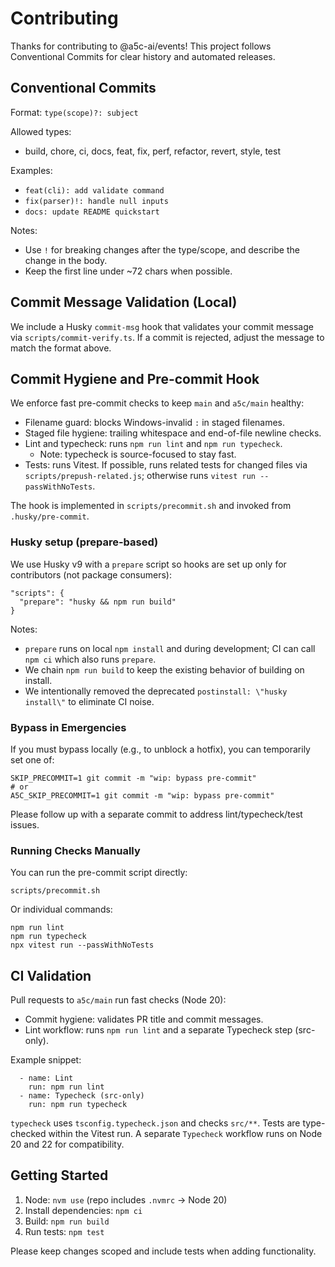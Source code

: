 # Contributing

Thanks for contributing to @a5c-ai/events! This project follows Conventional Commits for clear history and automated releases.

## Conventional Commits

Format: `type(scope)?: subject`

Allowed types:

- build, chore, ci, docs, feat, fix, perf, refactor, revert, style, test

Examples:

- `feat(cli): add validate command`
- `fix(parser)!: handle null inputs`
- `docs: update README quickstart`

Notes:

- Use `!` for breaking changes after the type/scope, and describe the change in the body.
- Keep the first line under ~72 chars when possible.

## Commit Message Validation (Local)

We include a Husky `commit-msg` hook that validates your commit message via `scripts/commit-verify.ts`. If a commit is rejected, adjust the message to match the format above.

## Commit Hygiene and Pre-commit Hook

We enforce fast pre-commit checks to keep `main` and `a5c/main` healthy:

- Filename guard: blocks Windows-invalid `:` in staged filenames.
- Staged file hygiene: trailing whitespace and end-of-file newline checks.
- Lint and typecheck: runs `npm run lint` and `npm run typecheck`.
  - Note: typecheck is source-focused to stay fast.
- Tests: runs Vitest. If possible, runs related tests for changed files via `scripts/prepush-related.js`; otherwise runs `vitest run --passWithNoTests`.

The hook is implemented in `scripts/precommit.sh` and invoked from `.husky/pre-commit`.

### Husky setup (prepare-based)

We use Husky v9 with a `prepare` script so hooks are set up only for contributors (not package consumers):

```
"scripts": {
  "prepare": "husky && npm run build"
}
```

Notes:

- `prepare` runs on local `npm install` and during development; CI can call `npm ci` which also runs `prepare`.
- We chain `npm run build` to keep the existing behavior of building on install.
- We intentionally removed the deprecated `postinstall: \"husky install\"` to eliminate CI noise.

### Bypass in Emergencies

If you must bypass locally (e.g., to unblock a hotfix), you can temporarily set one of:

```
SKIP_PRECOMMIT=1 git commit -m "wip: bypass pre-commit"
# or
A5C_SKIP_PRECOMMIT=1 git commit -m "wip: bypass pre-commit"
```

Please follow up with a separate commit to address lint/typecheck/test issues.

### Running Checks Manually

You can run the pre-commit script directly:

```
scripts/precommit.sh
```

Or individual commands:

```
npm run lint
npm run typecheck
npx vitest run --passWithNoTests
```

## CI Validation

Pull requests to `a5c/main` run fast checks (Node 20):

- Commit hygiene: validates PR title and commit messages.
- Lint workflow: runs `npm run lint` and a separate Typecheck step (src-only).

Example snippet:

```
  - name: Lint
    run: npm run lint
  - name: Typecheck (src-only)
    run: npm run typecheck
```

`typecheck` uses `tsconfig.typecheck.json` and checks `src/**`. Tests are type-checked within the Vitest run. A separate `Typecheck` workflow runs on Node 20 and 22 for compatibility.

## Getting Started

1. Node: `nvm use` (repo includes `.nvmrc` → Node 20)
2. Install dependencies: `npm ci`
3. Build: `npm run build`
4. Run tests: `npm test`

Please keep changes scoped and include tests when adding functionality.
